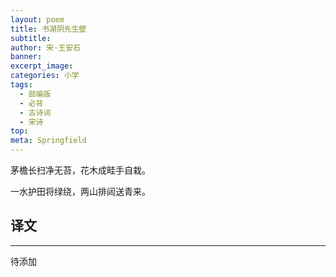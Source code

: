 ```yaml
---
layout: poem
title: 书湖阴先生壁
subtitle: 
author: 宋·王安石
banner: 
excerpt_image: 
categories: 小学
tags:
  - 部编版
  - 必背
  - 古诗词
  - 宋诗
top: 
meta: Springfield
---
```


茅檐长扫净无苔，花木成畦手自栽。

一水护田将绿绕，两山排闼送青来。


## 译文

---

待添加
